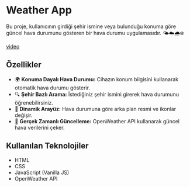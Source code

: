 # Weather App

Bu proje, kullanıcının girdiği şehir ismine veya bulunduğu konuma göre güncel hava durumunu gösteren bir hava durumu uygulamasıdır. 🌤️☁️🌧️❄️

[video](https://github.com/user-attachments/assets/44a759a7-cd51-4518-bdff-d5b37beaf2c2)





## Özellikler

- 🌍 **Konuma Dayalı Hava Durumu:** Cihazın konum bilgisini kullanarak otomatik hava durumu gösterir.
- 🔍 **Şehir Bazlı Arama:** İstediğiniz şehir ismini girerek hava durumunu öğrenebilirsiniz.
- 🎨 **Dinamik Arayüz:** Hava durumuna göre arka plan resmi ve ikonlar değişir.
- 📡 **Gerçek Zamanlı Güncelleme:** OpenWeather API kullanarak güncel hava verilerini çeker.

## Kullanılan Teknolojiler

- HTML
- CSS
- JavaScript (Vanilla JS)
- OpenWeather API

